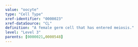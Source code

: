 ```yaml
---
value: "oocyte"
type: "Cell Type"
xref-identifier: "0000023"
xref-dataSource: "CL"
definition: "A female germ cell that has entered meiosis."
level: "Level 3"
parents: [0000021,0000548]
---
```

